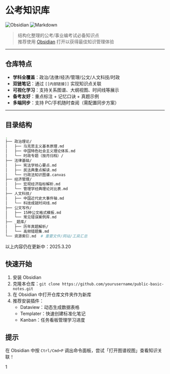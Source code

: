 # 公考知识库 


![Obsidian](https://img.shields.io/badge/Obsidian-%23483699.svg?style=for-the-badge&logo=obsidian&logoColor=white)
![Markdown](https://img.shields.io/badge/Markdown-%23000000.svg?style=for-the-badge&logo=markdown&logoColor=white)

> 结构化整理的公考/事业编考试必备知识点  
> 推荐使用 [Obsidian](https://obsidian.md/) 打开以获得最佳知识管理体验

---

## 仓库特点
- **学科全覆盖**：政治/法律/经济/管理/公文/人文科技/时政
- **双链笔记**：通过 `[[内部链接]]` 实现知识点关联
- **可视化学习**：支持关系图谱、大纲视图、时间线等展示
- **备考友好**：重点标注 + 记忆口诀 + 真题示例
- **多端同步**：支持 PC/手机随时查阅（需配置同步方案）

---

##  目录结构
```bash
.
├── 政治理论/
│   ├── 马克思主义基本原理.md
│   ├── 中国特色社会主义理论体系.md
│   └── 时政专题（按月归档）/
├── 法律基础/
│   ├── 宪法学核心要点.md
│   ├── 民法典重点解读.md
│   └── 行政法知识图谱.canvas
├── 经济管理/
│   ├── 宏观经济指标解析.md
│   └── 管理学经典理论对比表.md
├── 人文科技/
│   ├── 中国近代史大事件轴.md
│   └── 科技成就时间线.md
├── 公文写作/
│   ├── 15种公文格式模板.md
│   └── 常见错误案例库.md
├── _题库/
│   ├── 历年真题解析/
│   └── 高频错题集.md
└── 资源索引.md  # 重要文件/网站/工具汇总
```

以上内容仍在更新中：2025.3.20

## 快速开始
1. 安装 Obsidian
2. 克隆本仓库：`git clone https://github.com/yourusername/public-basic-notes.git`
3. 在 Obsidian 中打开仓库文件夹作为新库
4. 推荐安装插件：
   - Dataview：动态生成数据表格
   - Templater：快速创建标准化笔记
   - Kanban：任务看板管理学习进度

##  **提示**
在 Obsidian 中按 `Ctrl/Cmd+P` 调出命令面板，尝试「打开图谱视图」查看知识关联！



1